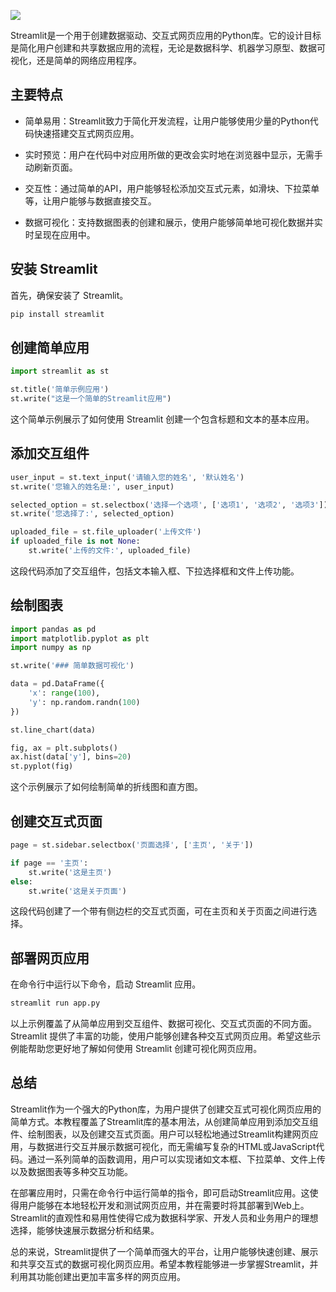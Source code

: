 ![](https://p.ipic.vip/cfnkto.png)

Streamlit是一个用于创建数据驱动、交互式网页应用的Python库。它的设计目标是简化用户创建和共享数据应用的流程，无论是数据科学、机器学习原型、数据可视化，还是简单的网络应用程序。

## 主要特点

- 简单易用：Streamlit致力于简化开发流程，让用户能够使用少量的Python代码快速搭建交互式网页应用。

- 实时预览：用户在代码中对应用所做的更改会实时地在浏览器中显示，无需手动刷新页面。

- 交互性：通过简单的API，用户能够轻松添加交互式元素，如滑块、下拉菜单等，让用户能够与数据直接交互。

- 数据可视化：支持数据图表的创建和展示，使用户能够简单地可视化数据并实时呈现在应用中。

## 安装 Streamlit

首先，确保安装了 Streamlit。

```bash
pip install streamlit
```

## 创建简单应用

```python
import streamlit as st

st.title('简单示例应用')
st.write("这是一个简单的Streamlit应用")
```

这个简单示例展示了如何使用 Streamlit 创建一个包含标题和文本的基本应用。

## 添加交互组件

```python
user_input = st.text_input('请输入您的姓名', '默认姓名')
st.write('您输入的姓名是:', user_input)

selected_option = st.selectbox('选择一个选项', ['选项1', '选项2', '选项3'])
st.write('您选择了:', selected_option)

uploaded_file = st.file_uploader('上传文件')
if uploaded_file is not None:
    st.write('上传的文件:', uploaded_file)
```

这段代码添加了交互组件，包括文本输入框、下拉选择框和文件上传功能。

## 绘制图表

```python
import pandas as pd
import matplotlib.pyplot as plt
import numpy as np

st.write('### 简单数据可视化')

data = pd.DataFrame({
    'x': range(100),
    'y': np.random.randn(100)
})

st.line_chart(data)

fig, ax = plt.subplots()
ax.hist(data['y'], bins=20)
st.pyplot(fig)
```

这个示例展示了如何绘制简单的折线图和直方图。

## 创建交互式页面

```python
page = st.sidebar.selectbox('页面选择', ['主页', '关于'])

if page == '主页':
    st.write('这是主页')
else:
    st.write('这是关于页面')
```

这段代码创建了一个带有侧边栏的交互式页面，可在主页和关于页面之间进行选择。

## 部署网页应用

在命令行中运行以下命令，启动 Streamlit 应用。

```bash
streamlit run app.py
```

以上示例覆盖了从简单应用到交互组件、数据可视化、交互式页面的不同方面。Streamlit 提供了丰富的功能，使用户能够创建各种交互式网页应用。希望这些示例能帮助您更好地了解如何使用 Streamlit 创建可视化网页应用。

## 总结

Streamlit作为一个强大的Python库，为用户提供了创建交互式可视化网页应用的简单方式。本教程覆盖了Streamlit库的基本用法，从创建简单应用到添加交互组件、绘制图表，以及创建交互式页面。用户可以轻松地通过Streamlit构建网页应用，与数据进行交互并展示数据可视化，而无需编写复杂的HTML或JavaScript代码。通过一系列简单的函数调用，用户可以实现诸如文本框、下拉菜单、文件上传以及数据图表等多种交互功能。

在部署应用时，只需在命令行中运行简单的指令，即可启动Streamlit应用。这使得用户能够在本地轻松开发和测试网页应用，并在需要时将其部署到Web上。Streamlit的直观性和易用性使得它成为数据科学家、开发人员和业务用户的理想选择，能够快速展示数据分析和结果。

总的来说，Streamlit提供了一个简单而强大的平台，让用户能够快速创建、展示和共享交互式的数据可视化网页应用。希望本教程能够进一步掌握Streamlit，并利用其功能创建出更加丰富多样的网页应用。
